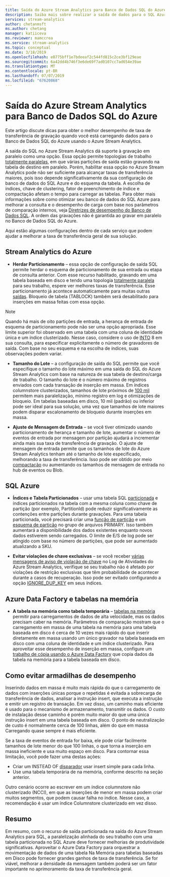 ```yaml
---
title: Saída do Azure Stream Analytics para Banco de Dados SQL do Azure
description: Saiba mais sobre realizar a saída de dados para o SQL Azure do Azure Stream Analytics e alcançar maiores taxas de transferência de gravação.
services: stream-analytics
author: chetanmsft
ms.author: chetang
manager: katiiceva
ms.reviewer: mamccrea
ms.service: stream-analytics
ms.topic: conceptual
ms.date: 3/18/2019
ms.openlocfilehash: e0775bff1e7bdeeaf2c544fd815c2ce3bf129eae
ms.sourcegitcommit: 6a42dd4b746f3e6de69f7ad0107cc7ad654e39ae
ms.translationtype: MT
ms.contentlocale: pt-BR
ms.lasthandoff: 07/07/2019
ms.locfileid: "67620868"
---
```

# <a name="azure-stream-analytics-output-to-azure-sql-database"></a>Saída do Azure Stream Analytics para Banco de Dados SQL do Azure

Este artigo discute dicas para obter o melhor desempenho de taxa de transferência de gravação quando você está carregando dados para o Banco de Dados SQL do Azure usando o Azure Stream Analytics.

A saída do SQL no Azure Stream Analytics dá suporte à gravação em paralelo como uma opção. Essa opção permite topologias de trabalho [totalmente paralelas](stream-analytics-parallelization.md#embarrassingly-parallel-jobs), em que várias partições de saída estão gravando na tabela de destino em paralelo. Porém, habilitar essa opção no Azure Stream Analytics pode não ser suficiente para alcançar taxas de transferência maiores, pois isso depende significativamente da sua configuração de banco de dados do SQL Azure e do esquema da tabela. A escolha de índices, chave de clustering, fator de preenchimento de índice e compactação afetam o tempo para carregar as tabelas. Para obter mais informações sobre como otimizar seu banco de dados do SQL Azure para melhorar a consulta e o desempenho de carga com base nos parâmetros de comparação internos, veja [Diretrizes de desempenho do Banco de Dados SQL](../sql-database/sql-database-performance-guidance.md). A ordem das gravações não é garantida ao gravar em paralelo no Banco de Dados SQL do Azure.

Aqui estão algumas configurações dentro de cada serviço que podem ajudar a melhorar a taxa de transferência geral de sua solução.

## <a name="azure-stream-analytics"></a>Stream Analytics do Azure

- **Herdar Particionamento** – essa opção de configuração de saída SQL permite herdar o esquema de particionamento de sua entrada ou etapa de consulta anterior. Com esse recurso habilitado, gravando em uma tabela baseada em disco e tendo uma topologia [totalmente paralela](stream-analytics-parallelization.md#embarrassingly-parallel-jobs) para seu trabalho, espere ver melhores taxas de transferência. Esse particionamento já acontece automaticamente para muitas outras [saídas](stream-analytics-parallelization.md#partitions-in-sources-and-sinks). Bloqueio de tabela (TABLOCK) também será desabilitado para inserções em massa feitas com essa opção.

> [!NOTE] 
> Quando há mais de oito partições de entrada, a herança de entrada de esquema de particionamento pode não ser uma opção apropriada. Esse limite superior foi observado em uma tabela com uma coluna de identidade única e um índice clusterizado. Nesse caso, considere o uso de [INTO](https://docs.microsoft.com/stream-analytics-query/into-azure-stream-analytics#into-shard-count) 8 em sua consulta, para especificar explicitamente o número de gravadores de saída. Com base no seu esquema e na escolha de índices, suas observações podem variar.

- **Tamanho do Lote** – a configuração de saída do SQL permite que você especifique o tamanho do lote máximo em uma saída do SQL do Azure Stream Analytics com base na natureza de sua tabela de destino/carga de trabalho. O tamanho do lote é o número máximo de registros enviados com cada transação de inserção em massa. Em índices columnstore clusterizados, tamanhos de lote próximos de [100 mil](https://docs.microsoft.com/sql/relational-databases/indexes/columnstore-indexes-data-loading-guidance) permitem mais paralelização, mínimo registro em log e otimizações de bloqueio. Em tabelas baseadas em disco, 10 mil (padrão) ou inferior pode ser ideal para sua solução, uma vez que tamanhos de lote maiores podem disparar escalonamento de bloqueio durante inserções em massa.

- **Ajuste de Mensagem de Entrada** – se você tiver otimizado usando particionamento de herança e tamanho de lote, aumentar o número de eventos de entrada por mensagem por partição ajudará a incrementar ainda mais sua taxa de transferência de gravação. O ajuste de mensagem de entrada permite que os tamanhos de lote do Azure Stream Analytics tenham até o tamanho de lote especificado, melhorando a taxa de transferência. Isso pode ser obtido por meio [compactação](stream-analytics-define-inputs.md) ou aumentando os tamanhos de mensagem de entrada no hub de eventos ou Blob.

## <a name="sql-azure"></a>SQL Azure

- **Índices e Tabela Particionados** – usar uma tabela SQL [particionada](https://docs.microsoft.com/sql/relational-databases/partitions/partitioned-tables-and-indexes?view=sql-server-2017) e índices particionados na tabela com a mesma coluna como chave de partição (por exemplo, PartitionId) pode reduzir significativamente as contenções entre partições durante gravações. Para uma tabela particionada, você precisará criar uma [função de partição](https://docs.microsoft.com/sql/t-sql/statements/create-partition-function-transact-sql?view=sql-server-2017) e um [esquema de partição](https://docs.microsoft.com/sql/t-sql/statements/create-partition-scheme-transact-sql?view=sql-server-2017) no grupo de arquivos PRIMARY. Isso também aumentará a disponibilidade dos dados existentes enquanto novos dados estiverem sendo carregados. O limite de E/S de log pode ser atingido com base no número de partições, que pode ser aumentado atualizando a SKU.

- **Evitar violações de chave exclusivas** – se você receber [várias mensagens de aviso de violação de chave](stream-analytics-troubleshoot-output.md#key-violation-warning-with-azure-sql-database-output) no Log de Atividades do Azure Stream Analytics, verifique se seu trabalho não é afetado por violações de restrição exclusivas que têm probabilidade de acontecer durante a casos de recuperação. Isso pode ser evitado configurando a opção [IGNORE\_DUP\_KEY](stream-analytics-troubleshoot-output.md#key-violation-warning-with-azure-sql-database-output) em seus índices.

## <a name="azure-data-factory-and-in-memory-tables"></a>Azure Data Factory e tabelas na memória

- **A tabela na memória como tabela temporária** – [tabelas na memória](/sql/relational-databases/in-memory-oltp/in-memory-oltp-in-memory-optimization) permitir para carregamentos de dados de alta velocidade, mas os dados precisam caber na memória. Parâmetros de comparação mostram que o carregamento em massa de uma tabela na memória para uma tabela baseada em disco é cerca de 10 vezes mais rápido do que inserir diretamente em massa usando um único gravador na tabela baseada em disco com uma coluna de identidade e um índice clusterizado. Para aproveitar esse desempenho de inserção em massa, configure um [trabalho de cópia usando o Azure Data Factory](../data-factory/connector-azure-sql-database.md) que copia dados da tabela na memória para a tabela baseada em disco.

## <a name="avoiding-performance-pitfalls"></a>Como evitar armadilhas de desempenho
Inserindo dados em massa é muito mais rápida do que o carregamento de dados com inserções únicas porque o repetidas é evitada a sobrecarga de transferência de dados, analisar a instrução insert, que executa a instrução e emitir um registro de transação. Em vez disso, um caminho mais eficiente é usado para o mecanismo de armazenamento, transmitir os dados. O custo de instalação desse caminho é porém muito maior do que uma única instrução insert em uma tabela baseada em disco. O ponto de neutralização de custo é normalmente cerca de 100 linhas, além do que em massa Carregando quase sempre é mais eficiente. 

Se a taxa de eventos de entrada for baixa, ele pode criar facilmente tamanhos de lote menor do que 100 linhas, o que torna a inserção em massa ineficiente e usa muito espaço em disco. Para contornar essa limitação, você pode fazer uma destas ações:
* Criar um INSTEAD OF [disparador](/sql/t-sql/statements/create-trigger-transact-sql) usar insert simple para cada linha.
* Use uma tabela temporária de na memória, conforme descrito na seção anterior.

Outro cenário ocorre ao escrever em um índice columnstore não clusterizado (NCCI), em que as inserções de menor em massa podem criar muitos segmentos, que podem causar falha no índice. Nesse caso, a recomendação é usar um índice Columnstore clusterizado em vez disso.

## <a name="summary"></a>Resumo

Em resumo, com o recurso de saída particionada na saída do Azure Stream Analytics para SQL, a paralelização alinhada do seu trabalho com uma tabela particionada no SQL Azure deve fornecer melhorias de produtividade significativas. Aproveitar o Azure Data Factory para orquestrar a movimentação de dados de uma tabela Na Memória para tabelas baseadas em Disco pode fornecer grandes ganhos de taxa de transferência. Se for viável, melhorar a densidade da mensagem também poderá ser um fator importante no aprimoramento da taxa de transferência geral.
